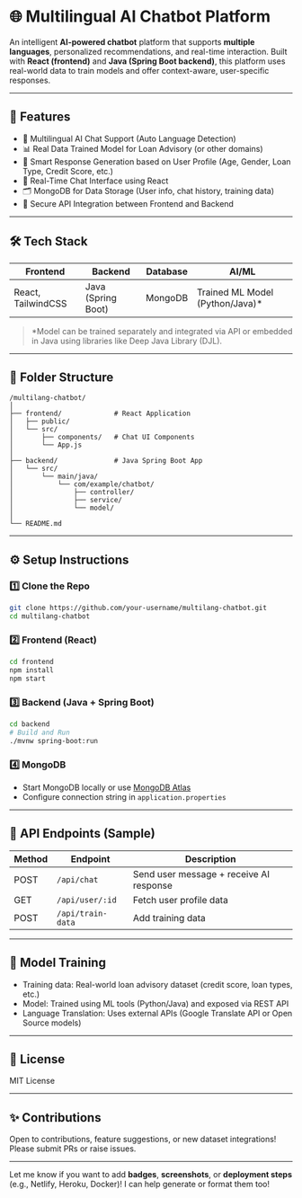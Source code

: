 

# 🌐 Multilingual AI Chatbot Platform

An intelligent **AI-powered chatbot** platform that supports **multiple languages**, personalized recommendations, and real-time interaction. Built with **React (frontend)** and **Java (Spring Boot backend)**, this platform uses real-world data to train models and offer context-aware, user-specific responses.

---

## 🚀 Features

- 💬 Multilingual AI Chat Support (Auto Language Detection)
- 📊 Real Data Trained Model for Loan Advisory (or other domains)
- 🧠 Smart Response Generation based on User Profile (Age, Gender, Loan Type, Credit Score, etc.)
- 🔄 Real-Time Chat Interface using React
- 🗂️ MongoDB for Data Storage (User info, chat history, training data)
- 🔐 Secure API Integration between Frontend and Backend

---

## 🛠️ Tech Stack

| Frontend           | Backend           | Database | AI/ML |
|--------------------|-------------------|----------|-------|
| React, TailwindCSS | Java (Spring Boot)| MongoDB  | Trained ML Model (Python/Java)* |

> *Model can be trained separately and integrated via API or embedded in Java using libraries like Deep Java Library (DJL).

---

## 📁 Folder Structure

```
/multilang-chatbot/
│
├── frontend/             # React Application
│   ├── public/
│   └── src/
│       ├── components/   # Chat UI Components
│       └── App.js
│
├── backend/              # Java Spring Boot App
│   └── src/
│       └── main/java/
│           └── com/example/chatbot/
│               ├── controller/
│               ├── service/
│               └── model/
│
└── README.md
```

---

## ⚙️ Setup Instructions

### 1️⃣ Clone the Repo
```bash
git clone https://github.com/your-username/multilang-chatbot.git
cd multilang-chatbot
```

### 2️⃣ Frontend (React)
```bash
cd frontend
npm install
npm start
```

### 3️⃣ Backend (Java + Spring Boot)
```bash
cd backend
# Build and Run
./mvnw spring-boot:run
```

### 4️⃣ MongoDB
- Start MongoDB locally or use [MongoDB Atlas](https://www.mongodb.com/atlas)
- Configure connection string in `application.properties`

---

## 📡 API Endpoints (Sample)

| Method | Endpoint           | Description                     |
|--------|--------------------|---------------------------------|
| POST   | `/api/chat`        | Send user message + receive AI response |
| GET    | `/api/user/:id`    | Fetch user profile data         |
| POST   | `/api/train-data`  | Add training data               |

---

## 🧠 Model Training

- Training data: Real-world loan advisory dataset (credit score, loan types, etc.)
- Model: Trained using ML tools (Python/Java) and exposed via REST API
- Language Translation: Uses external APIs (Google Translate API or Open Source models)

---

## 📜 License
MIT License

---

## ✨ Contributions
Open to contributions, feature suggestions, or new dataset integrations! Please submit PRs or raise issues.

---

Let me know if you want to add **badges**, **screenshots**, or **deployment steps** (e.g., Netlify, Heroku, Docker)! I can help generate or format them too!
